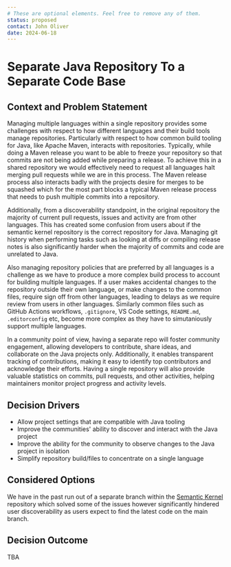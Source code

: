 ```yaml
---
# These are optional elements. Feel free to remove any of them.
status: proposed
contact: John Oliver
date: 2024-06-18
---
```


# Separate Java Repository To a Separate Code Base

## Context and Problem Statement

Managing multiple languages within a single repository provides some challenges with respect to how different languages and their build tools
manage repositories. Particularly with respect to how common build tooling for Java, like Apache Maven, interacts with repositories. Typically,
while doing a Maven release you want to be able to freeze your repository so that commits are not being added while
preparing a release. To achieve this in a shared repository we would effectively need to request all languages halt
merging pull requests while we are in this process. The Maven release process also interacts badly with the projects
desire for merges to be squashed which for the most part blocks a typical Maven release process that needs to push
multiple commits into a repository.

Additionally, from a discoverability standpoint, in the original repository the majority of current pull requests, issues and activity are from
other languages. This has created some
confusion from users about if the semantic kernel repository is the correct repository for Java. Managing git history
when performing tasks such as looking
at diffs or compiling release notes is also significantly harder when the majority of commits and code are unrelated to Java.

Also managing repository policies that are preferred by all languages is a challenge as we have to produce a more
complex build process to account for building multiple languages. If a user makes accidental changes to the repository outside their own language,
or make changes to the common files, require sign off from other languages, leading to delays as we
require review from users in other languages. Similarly common files such as GitHub Actions workflows, `.gitignore`, VS Code settings, `README.md`, `.editorconfig` etc, become
more complex as they have to simutaniously support multiple languages.

In a community point of view, having a separate repo will foster community engagement, allowing developers to contribute, share ideas, and collaborate on the Java projects only.
Additionally, it enables transparent tracking of contributions, making it easy to identify top contributors and acknowledge their efforts. 
Having a single repository will also provide valuable statistics on commits, pull requests, and other activities, helping maintainers monitor project progress and activity levels. 

## Decision Drivers

- Allow project settings that are compatible with Java tooling
- Improve the communities' ability to discover and interact with the Java project
- Improve the ability for the community to observe changes to the Java project in isolation
- Simplify repository build/files to concentrate on a single language

## Considered Options

We have in the past run out of a separate branch within the [Semantic Kernel](https://github.co/microsoft/semantic-kernel) repository which solved 
some of the issues however significantly hindered user discoverability as users expect to find the latest code on the main branch.


## Decision Outcome

TBA
